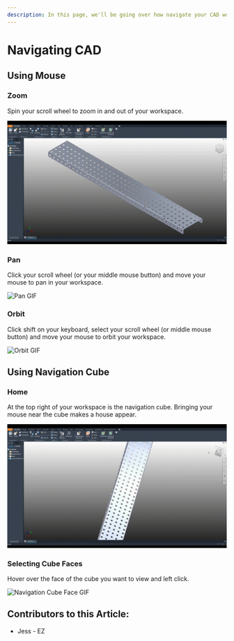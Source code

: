 ```yaml
---
description: In this page, we'll be going over how navigate your CAD workspace.
---
```


# Navigating CAD

## Using Mouse

### Zoom

Spin your scroll wheel to zoom in and out of your workspace.&#x20;

![Zoom GIF](../../../.gitbook/assets/zoom.gif)

### Pan

Click your scroll wheel (or your middle mouse button) and move your mouse to pan in your workspace.

![Pan GIF](../../../.gitbook/assets/pan.gif)

### Orbit

Click shift on your keyboard, select your scroll wheel (or middle mouse button) and move your mouse to orbit your workspace.

![Orbit GIF](../../../.gitbook/assets/orbit.gif)

## Using Navigation Cube

### Home

At the top right of your workspace is the navigation cube.  Bringing your mouse near the cube makes a house appear.&#x20;

![Home GIF](../../../.gitbook/assets/home.gif)

### Selecting Cube Faces

Hover over the face of the cube you want to view and left click.

![Navigation Cube Face GIF](<../../../.gitbook/assets/select face.gif>)



## Contributors to this Article:

* Jess - EZ
